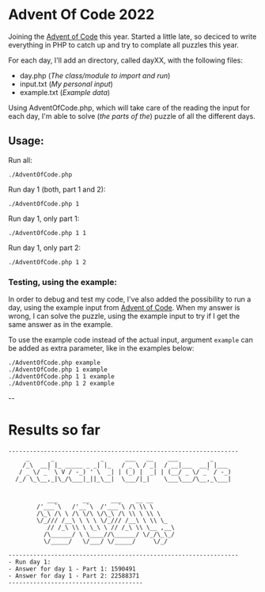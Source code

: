 # Advent Of Code 2022
Joining the [Advent of Code](https://adventofcode.com/2024/) this year. Started a little late, so deciced to write everything in PHP to catch up and try to complate all puzzles this year.

For each day, I'll add an directory, called dayXX, with the following files:

 - day.php (*The class/module to import and run*)
 - input.txt (*My personal input*)
 - example.txt (*Example data*)

Using AdventOfCode.php, which will take care of the reading the input for each day, I'm able to solve (*the parts of the*) puzzle of all the different days.

## Usage:

Run all:

```
./AdventOfCode.php
```
Run day 1 (both, part 1 and 2):

```
./AdventOfCode.php 1
```

Run day 1, only part 1:

```
./AdventOfCode.php 1 1
```

Run day 1, only part 2:

```
./AdventOfCode.php 1 2
```

### Testing, using the example:

In order to debug and test my code, I've also added the possibility to run a day, using the example input from [Advent of Code](https://adventofcode.com/2024/). When my answer is wrong, I can solve the puzzle, using the example input to try if I get the same answer as in the example.

To use the example code instead of the actual input, argument `example` can be added as extra parameter, like in the examples below:

```
./AdventOfCode.php example
./AdventOfCode.php 1 example
./AdventOfCode.php 1 1 example
./AdventOfCode.php 1 2 example
```

--

# Results so far

```
-----------------------------------------------------------------
     _      _             _      ___   __    ___         _      
    /_\  __| |_ _____ _ _| |_   / _ \ / _|  / __|___  __| |___   
   / _ \/ _` \ V / -_) ' \  _| | (_) |  _| | (__/ _ \/ _` / -_)  
  /_/ \_\__,_|\_/\___|_||_\__|  \___/|_|    \___\___/\__,_\___|  


		   ___       __      ___    __ __      
 		/'___`\   /'__`\  /'___`\ /\ \\ \     
		/\_\ /\ \ /\ \/\ \/\_\ /\ \\ \ \\ \    
		\/_/// /__\ \ \ \ \/_/// /__\ \ \\ \_  
		   // /_\ \\ \ \_\ \ // /_\ \\ \__ ,__\
		  /\______/ \ \____//\______/ \/_/\_\_/
		  \/_____/   \/___/ \/_____/     \/_/  
                                                        
-----------------------------------------------------------------
- Run day 1:
- Answer for day 1 - Part 1: 1590491
- Answer for day 1 - Part 2: 22588371
--------------------------------------